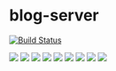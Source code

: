 # blog-server

[![Build Status](https://travis-ci.org/LehaUchicha/blog-server.svg?branch=master)](https://travis-ci.org/LehaUchicha/blog-server)

<img src="https://sonarcloud.io/api/project_badges/measure?project=LehaUchicha_blog-server&metric=bugs" />
<img src="https://sonarcloud.io/api/project_badges/measure?project=LehaUchicha_blog-server&metric=code_smells" />
<img src="https://sonarcloud.io/api/project_badges/measure?project=LehaUchicha_blog-server&metric=duplicated_lines_density" />
<img src="https://sonarcloud.io/api/project_badges/measure?project=LehaUchicha_blog-server&metric=ncloc" />
<img src="https://sonarcloud.io/api/project_badges/measure?project=LehaUchicha_blog-server&metric=sqale_rating" />
<img src="https://sonarcloud.io/api/project_badges/measure?project=LehaUchicha_blog-server&metric=reliability_rating" />
<img src="https://sonarcloud.io/api/project_badges/measure?project=LehaUchicha_blog-server&metric=security_rating" />
<img src="https://sonarcloud.io/api/project_badges/measure?project=LehaUchicha_blog-server&metric=sqale_index" />
<img src="https://sonarcloud.io/api/project_badges/measure?project=LehaUchicha_blog-server&metric=vulnerabilities" />